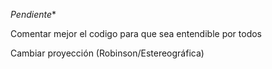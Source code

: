 *Pendiente**

Comentar mejor el codigo para que sea entendible por todos

Cambiar proyección (Robinson/Estereográfica)




